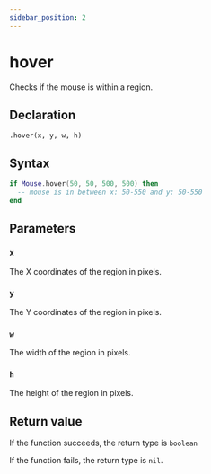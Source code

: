 ```yaml
---
sidebar_position: 2
---
```


# hover

Checks if the mouse is within a region.

## Declaration

`.hover(x, y, w, h)`

## Syntax

```lua
if Mouse.hover(50, 50, 500, 500) then
  -- mouse is in between x: 50-550 and y: 50-550
end
```

## Parameters

### `x`

The X coordinates of the region in pixels.

### `y`

The Y coordinates of the region in pixels.

### `w`

The width of the region in pixels.

### `h`

The height of the region in pixels.

## Return value

If the function succeeds, the return type is `boolean`

If the function fails, the return type is `nil`.
